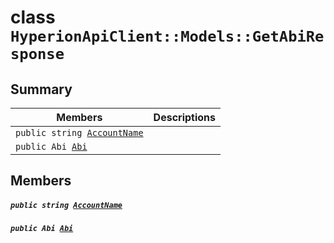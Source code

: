 # class `HyperionApiClient::Models::GetAbiResponse` 

## Summary

 Members                                | Descriptions                                
----------------------------------------|---------------------------------------------
`public string `[`AccountName`](#class_hyperion_api_client_1_1_models_1_1_get_abi_response_1a635084e524fbb2366267e7f5ddc82780) | 
`public Abi `[`Abi`](#class_hyperion_api_client_1_1_models_1_1_get_abi_response_1aa84f289bd4484628fdcf79ed37202521) | 

## Members

##### `public string `[`AccountName`](#class_hyperion_api_client_1_1_models_1_1_get_abi_response_1a635084e524fbb2366267e7f5ddc82780) 

##### `public Abi `[`Abi`](#class_hyperion_api_client_1_1_models_1_1_get_abi_response_1aa84f289bd4484628fdcf79ed37202521) 


